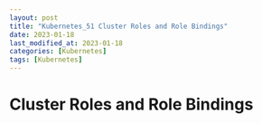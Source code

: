 ```yaml
---
layout: post
title: "Kubernetes_51 Cluster Roles and Role Bindings"
date: 2023-01-18
last_modified_at: 2023-01-18
categories: [Kubernetes]
tags: [Kubernetes]
---
```


# Cluster Roles and Role Bindings

